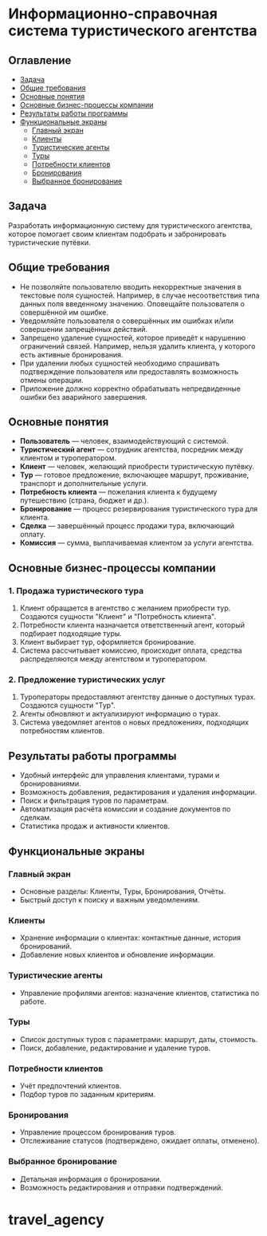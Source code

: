 # Информационно-справочная система туристического агентства

## Оглавление
- [Задача](#задача)
- [Общие требования](#общие-требования)
- [Основные понятия](#основные-понятия)
- [Основные бизнес-процессы компании](#основные-бизнес-процессы-компании)
- [Результаты работы программы](#результаты-работы-программы)
- [Функциональные экраны](#функциональные-экраны)
    - [Главный экран](#главный-экран)
    - [Клиенты](#клиенты)
    - [Туристические агенты](#туристические-агенты)
    - [Туры](#туры)
    - [Потребности клиентов](#потребности-клиентов)
    - [Бронирования](#бронирования)
    - [Выбранное бронирование](#выбранное-бронирование)

## Задача

Разработать информационную систему для туристического агентства, которое помогает своим клиентам подобрать и забронировать туристические путёвки.

## Общие требования

- Не позволяйте пользователю вводить некорректные значения в текстовые поля сущностей. Например, в случае несоответствия типа данных поля введенному значению. Оповещайте пользователя о совершённой им ошибке.
- Уведомляйте пользователя о совершённых им ошибках и/или совершении запрещённых действий.
- Запрещено удаление сущностей, которое приведёт к нарушению ограничений связей. Например, нельзя удалить клиента, у которого есть активные бронирования.
- При удалении любых сущностей необходимо спрашивать подтверждение пользователя или предоставлять возможность отмены операции.
- Приложение должно корректно обрабатывать непредвиденные ошибки без аварийного завершения.

## Основные понятия

- **Пользователь** — человек, взаимодействующий с системой.
- **Туристический агент** — сотрудник агентства, посредник между клиентом и туроператором.
- **Клиент** — человек, желающий приобрести туристическую путёвку.
- **Тур** — готовое предложение, включающее маршрут, проживание, транспорт и дополнительные услуги.
- **Потребность клиента** — пожелания клиента к будущему путешествию (страна, бюджет и др.).
- **Бронирование** — процесс резервирования туристического тура для клиента.
- **Сделка** — завершённый процесс продажи тура, включающий оплату.
- **Комиссия** — сумма, выплачиваемая клиентом за услуги агентства.

## Основные бизнес-процессы компании

### 1. Продажа туристического тура
1. Клиент обращается в агентство с желанием приобрести тур. Создаются сущности "Клиент" и "Потребность клиента".
2. Потребности клиента назначается ответственный агент, который подбирает подходящие туры.
3. Клиент выбирает тур, оформляется бронирование.
4. Система рассчитывает комиссию, происходит оплата, средства распределяются между агентством и туроператором.

### 2. Предложение туристических услуг
1. Туроператоры предоставляют агентству данные о доступных турах. Создаются сущности "Тур".
2. Агенты обновляют и актуализируют информацию о турах.
3. Система уведомляет агентов о новых предложениях, подходящих потребностям клиентов.

## Результаты работы программы

- Удобный интерфейс для управления клиентами, турами и бронированиями.
- Возможность добавления, редактирования и удаления информации.
- Поиск и фильтрация туров по параметрам.
- Автоматизация расчёта комиссии и создание документов по сделкам.
- Статистика продаж и активности клиентов.

## Функциональные экраны

### Главный экран
- Основные разделы: Клиенты, Туры, Бронирования, Отчёты.
- Быстрый доступ к поиску и важным уведомлениям.

### Клиенты
- Хранение информации о клиентах: контактные данные, история бронирований.
- Добавление новых клиентов и обновление информации.

### Туристические агенты
- Управление профилями агентов: назначение клиентов, статистика по работе.

### Туры
- Список доступных туров с параметрами: маршрут, даты, стоимость.
- Поиск, добавление, редактирование и удаление туров.

### Потребности клиентов
- Учёт предпочтений клиентов.
- Подбор туров по заданным критериям.

### Бронирования
- Управление процессом бронирования туров.
- Отслеживание статусов (подтверждено, ожидает оплаты, отменено).

### Выбранное бронирование
- Детальная информация о бронировании.
- Возможность редактирования и отправки подтверждений.
# travel_agency
